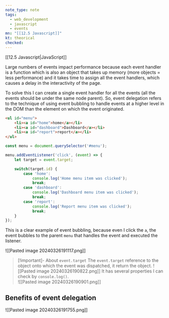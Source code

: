 ```yaml
---
note_type: note
tags:
  - web_development
  - javascript
  - events
mn: "[[12.5 Javascript]]"
kt: theorical
checked: 
---
```

[[12.5 Javascript|JavaScript]]

Large numbers of events impact performance because each event handler is a function which is also an object that takes up memory (more objects = less performance) and it takes time to assign all the event handlers, which causes a delay in the interactivity of the page.

To solve this I can create a single event handler for all the events (all the events should be under the same node parent). So, event delegation refers to the technique of using event bubbling to handle events at a higher level in the DOM than the element on which the event originated.

```HTML
<ul id="menu">
    <li><a id="home">home</a></li>
    <li><a id="dashboard">Dashboard</a></li>
    <li><a id="report">report</a></li>
</ul>
```

```javascript
const menu = document.querySelector('#menu');

menu.addEventListener('click', (event) => {
    let target = event.target;

    switch(target.id) {
        case 'home':
            console.log('Home menu item was clicked');
            break;
        case 'dashboard':
            console.log('Dashboard menu item was clicked');
            break;
        case 'report':
            console.log('Report menu item was clicked');
            break;
    }
});
```

This is a clear example of event bubbling, because even I click the `a`, the event bubbles to the parent `menu` that handles the event and executed the listener. 

![[Pasted image 20240326191117.png]]

>[!important]- About `event.target`
>The `event.target` reference to the object onto which the event was dispatched, it return the object.
>![[Pasted image 20240326190822.png]]
>It has several properties I can check by `console.log()`.  
>![[Pasted image 20240326190901.png]]

## Benefits of event delegation
![[Pasted image 20240326191755.png]]


